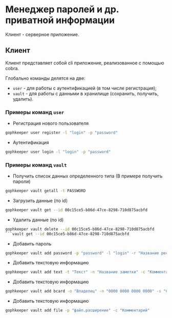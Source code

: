 # Менеджер паролей и др. приватной информации

Клиент - серверное приложение.

## Клиент

Клиент представляет собой cli приложение, реализованное с помощью cobra.

Глобально команды делятся на две: 
 - ```user``` - для работы с аутентификацией (в том числе регистрация);
 - ```vault``` - для работы с данными в хранилище (сохранить, получить, удалить).

### Примеры команд ```user```

 - Регистрация нового пользователя
 ```sh
 gophkeeper user register -l "login" -p "password"
 ```
 - Аутентификация
 ```sh
 gophkeeper user login -l "login" -p "password"
 ```

 ### Примеры команд ```vault```

 - Получить список данных определенного типа (В примере получить пароли)
 ```sh
 gophkeeper vault getall -t PASSWORD
 ```

 - Загрузить данные (по id)
 ```sh
 gophkeeper vault get --id 00c15ce5-b86d-47ce-8298-710d875acbfd
 ```

 - Удалить данные (по id)
 ```sh
 gophkeeper vault delete --id 00c15ce5-b86d-47ce-8298-710d875acbfd
 ```vault get --id 00c15ce5-b86d-47ce-8298-710d875acbfd
 ```

 - Добавить пароль
 ```sh
 gophkeeper vault add password -p "password" -l "login" -r "Название ресурса" -c "Комментарий"
 ```

 - Добавить текстовую информацию
 ```sh
 gophkeeper vault add text -t "Текст" -n "Название заметки" -c "Комментарий"
 ```

 - Добавить текстовую информацию
 ```sh
 gophkeeper vault add bcard -o "Владелец" -n "0000 0000 0000 0000" -s "CSV" -m 2 -y 25 -b "Банк" -c "Комментарий"
 ```

 - Добавить текстовую информацию
 ```sh
 gophkeeper vault add file -p "файл.расширение" -c "Комментарий"
 ```
